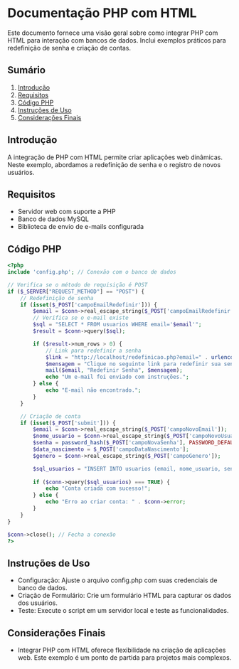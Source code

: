 # Documentação PHP com HTML

Este documento fornece uma visão geral sobre como integrar PHP com HTML para interação com bancos de dados. Inclui exemplos práticos para redefinição de senha e criação de contas.

## Sumário

1. [Introdução](#introdução)
2. [Requisitos](#requisitos)
3. [Código PHP](#código-php)
4. [Instruções de Uso](#instruções-de-uso)
5. [Considerações Finais](#considerações-finais)

## Introdução

A integração de PHP com HTML permite criar aplicações web dinâmicas. Neste exemplo, abordamos a redefinição de senha e o registro de novos usuários.

## Requisitos

- Servidor web com suporte a PHP
- Banco de dados MySQL
- Biblioteca de envio de e-mails configurada

## Código PHP

```php
<?php
include 'config.php'; // Conexão com o banco de dados

// Verifica se o método de requisição é POST
if ($_SERVER["REQUEST_METHOD"] == "POST") {
    // Redefinição de senha
    if (isset($_POST['campoEmailRedefinir'])) {
        $email = $conn->real_escape_string($_POST['campoEmailRedefinir']);
        // Verifica se o e-mail existe
        $sql = "SELECT * FROM usuarios WHERE email='$email'";
        $result = $conn->query($sql);

        if ($result->num_rows > 0) {
            // Link para redefinir a senha
            $link = "http://localhost/redefinicao.php?email=" . urlencode($email);
            $mensagem = "Clique no seguinte link para redefinir sua senha: " . $link;
            mail($email, "Redefinir Senha", $mensagem);
            echo "Um e-mail foi enviado com instruções.";
        } else {
            echo "E-mail não encontrado.";
        }
    }

    // Criação de conta
    if (isset($_POST['submit'])) {
        $email = $conn->real_escape_string($_POST['campoNovoEmail']);
        $nome_usuario = $conn->real_escape_string($_POST['campoNovoUsuario']);
        $senha = password_hash($_POST['campoNovaSenha'], PASSWORD_DEFAULT);
        $data_nascimento = $_POST['campoDataNascimento'];
        $genero = $conn->real_escape_string($_POST['campoGenero']);

        $sql_usuarios = "INSERT INTO usuarios (email, nome_usuario, senha, data_nascimento, genero) VALUES ('$email', '$nome_usuario', '$senha', '$data_nascimento', '$genero')";
        
        if ($conn->query($sql_usuarios) === TRUE) {
            echo "Conta criada com sucesso!";
        } else {
            echo "Erro ao criar conta: " . $conn->error;
        }
    }
}

$conn->close(); // Fecha a conexão
?>


```



## Instruções de Uso

- Configuração: Ajuste o arquivo config.php com suas credenciais de banco de dados.
- Criação de Formulário: Crie um formulário HTML para capturar os dados dos usuários.
- Teste: Execute o script em um servidor local e teste as funcionalidades.

## Considerações Finais

- Integrar PHP com HTML oferece flexibilidade na criação de aplicações web. Este exemplo é um ponto de partida para projetos mais complexos.
